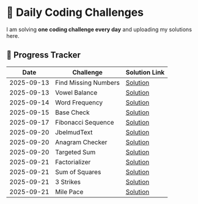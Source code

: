 # 🚀 Daily Coding Challenges

I am solving **one coding challenge every day** and uploading my solutions here.

## 📅 Progress Tracker

| Date       | Challenge            | Solution Link                      |
| ---------- | -------------------- | ---------------------------------- |
| 2025-09-13 | Find Missing Numbers | [Solution](./missingNumbers.js)    |
| 2025-09-13 | Vowel Balance        | [Solution](./vowelBalance.js)      |
| 2025-09-14 | Word Frequency       | [Solution](./wordFrequency.js)     |
| 2025-09-15 | Base Check           | [Solution](./baseCheck.js)         |
| 2025-09-17 | Fibonacci Sequence   | [Solution](./FibonacciSequence.js) |
| 2025-09-20 | JbelmudText          | [Solution](./JbelmudText.js)       |
| 2025-09-20 | Anagram Checker      | [Solution](./AnagramChecker.js)    |
| 2025-09-20 | Targeted Sum         | [Solution](./TargetedSum.js)       |
| 2025-09-21 | Factorializer        | [Solution](./Factorializer.js)     |
| 2025-09-21 | Sum of Squares       | [Solution](./SumofSquares.js)      |
| 2025-09-21 | 3 Strikes            | [Solution](./3Strikes.js)          |
| 2025-09-21 | Mile Pace            | [Solution](./MilePace.js)          |
